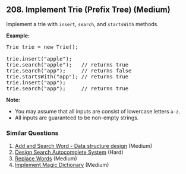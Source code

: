 <!--|This file generated by command(leetcode description); DO NOT EDIT.    |-->
<!--+----------------------------------------------------------------------+-->
<!--|@author    Openset <openset.wang@gmail.com>                           |-->
<!--|@link      https://github.com/openset                                 |-->
<!--|@home      https://github.com/openset/leetcode                        |-->
<!--+----------------------------------------------------------------------+-->

## 208. Implement Trie (Prefix Tree) (Medium)

<p>Implement a trie with <code>insert</code>, <code>search</code>, and <code>startsWith</code> methods.</p>

<p><b>Example:</b></p>

<pre>
Trie trie = new Trie();

trie.insert(&quot;apple&quot;);
trie.search(&quot;apple&quot;);   // returns true
trie.search(&quot;app&quot;);     // returns false
trie.startsWith(&quot;app&quot;); // returns true
trie.insert(&quot;app&quot;);   
trie.search(&quot;app&quot;);     // returns true
</pre>

<p><b>Note:</b></p>

<ul>
	<li>You may assume that all inputs are consist of lowercase letters <code>a-z</code>.</li>
	<li>All inputs are guaranteed to be non-empty strings.</li>
</ul>


### Similar Questions
  1. [Add and Search Word - Data structure design](https://github.com/openset/leetcode/tree/master/problems/add-and-search-word-data-structure-design) (Medium)
  1. [Design Search Autocomplete System](https://github.com/openset/leetcode/tree/master/problems/design-search-autocomplete-system) (Hard)
  1. [Replace Words](https://github.com/openset/leetcode/tree/master/problems/replace-words) (Medium)
  1. [Implement Magic Dictionary](https://github.com/openset/leetcode/tree/master/problems/implement-magic-dictionary) (Medium)
